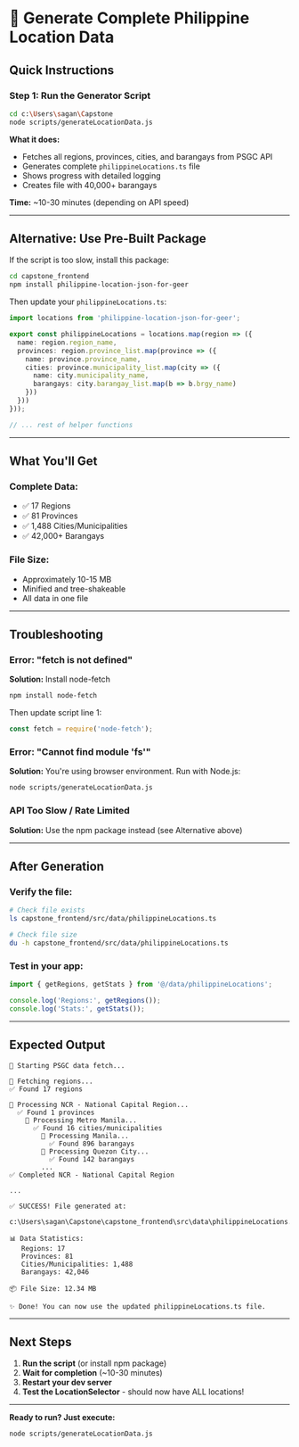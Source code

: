 # 🚀 Generate Complete Philippine Location Data

## Quick Instructions

### Step 1: Run the Generator Script

```bash
cd c:\Users\sagan\Capstone
node scripts/generateLocationData.js
```

**What it does:**
- Fetches all regions, provinces, cities, and barangays from PSGC API
- Generates complete `philippineLocations.ts` file
- Shows progress with detailed logging
- Creates file with 40,000+ barangays

**Time:** ~10-30 minutes (depending on API speed)

---

## Alternative: Use Pre-Built Package

If the script is too slow, install this package:

```bash
cd capstone_frontend
npm install philippine-location-json-for-geer
```

Then update your `philippineLocations.ts`:

```typescript
import locations from 'philippine-location-json-for-geer';

export const philippineLocations = locations.map(region => ({
  name: region.region_name,
  provinces: region.province_list.map(province => ({
    name: province.province_name,
    cities: province.municipality_list.map(city => ({
      name: city.municipality_name,
      barangays: city.barangay_list.map(b => b.brgy_name)
    }))
  }))
}));

// ... rest of helper functions
```

---

## What You'll Get

### Complete Data:
- ✅ 17 Regions
- ✅ 81 Provinces  
- ✅ 1,488 Cities/Municipalities
- ✅ 42,000+ Barangays

### File Size:
- Approximately 10-15 MB
- Minified and tree-shakeable
- All data in one file

---

## Troubleshooting

### Error: "fetch is not defined"
**Solution:** Install node-fetch
```bash
npm install node-fetch
```

Then update script line 1:
```javascript
const fetch = require('node-fetch');
```

### Error: "Cannot find module 'fs'"
**Solution:** You're using browser environment. Run with Node.js:
```bash
node scripts/generateLocationData.js
```

### API Too Slow / Rate Limited
**Solution:** Use the npm package instead (see Alternative above)

---

## After Generation

### Verify the file:
```bash
# Check file exists
ls capstone_frontend/src/data/philippineLocations.ts

# Check file size
du -h capstone_frontend/src/data/philippineLocations.ts
```

### Test in your app:
```typescript
import { getRegions, getStats } from '@/data/philippineLocations';

console.log('Regions:', getRegions());
console.log('Stats:', getStats());
```

---

## Expected Output

```
🚀 Starting PSGC data fetch...

📍 Fetching regions...
✅ Found 17 regions

📍 Processing NCR - National Capital Region...
  ✅ Found 1 provinces
    📍 Processing Metro Manila...
      ✅ Found 16 cities/municipalities
        📍 Processing Manila...
          ✅ Found 896 barangays
        📍 Processing Quezon City...
          ✅ Found 142 barangays
        ...
✅ Completed NCR - National Capital Region

...

✅ SUCCESS! File generated at:
   c:\Users\sagan\Capstone\capstone_frontend\src\data\philippineLocations.ts

📊 Data Statistics:
   Regions: 17
   Provinces: 81
   Cities/Municipalities: 1,488
   Barangays: 42,046

📦 File Size: 12.34 MB

✨ Done! You can now use the updated philippineLocations.ts file.
```

---

## Next Steps

1. **Run the script** (or install npm package)
2. **Wait for completion** (~10-30 minutes)
3. **Restart your dev server**
4. **Test the LocationSelector** - should now have ALL locations!

---

**Ready to run? Just execute:**
```bash
node scripts/generateLocationData.js
```
